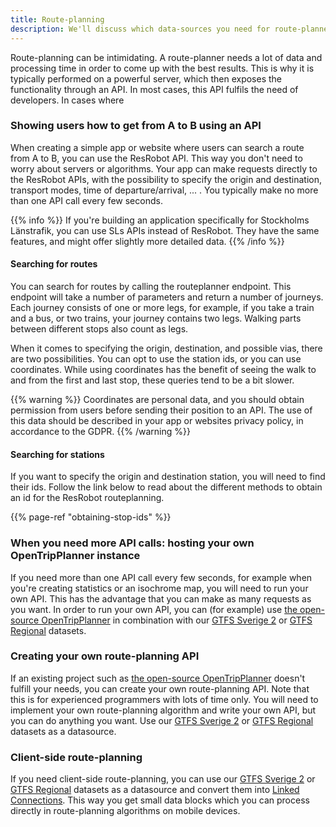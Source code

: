 ```yaml
---
title: Route-planning
description: We'll discuss which data-sources you need for route-planner applications
---
```


Route-planning can be intimidating. A route-planner needs a lot of data and processing time in order to come up with the
best results. This is why it is typically performed on a powerful server, which then exposes the functionality through
an API. In most cases, this API fulfils the need of developers. In cases where

### Showing users how to get from A to B using an API

When creating a simple app or website where users can search a route from A to B, you can use the ResRobot API. This way
you don't need to worry about servers or algorithms. Your app can make requests directly to the ResRobot APIs, with the
possibility to specify the origin and destination, transport modes, time of departure/arrival, ... . You typically make
no more than one API call every few seconds.

{{% info %}} If you're building an application specifically for Stockholms Länstrafik, you can use SLs APIs
instead of ResRobot. They have the same features, and might offer slightly more detailed data. {{% /info %}}

#### Searching for routes

You can search for routes by calling the routeplanner endpoint. This endpoint will take a number of parameters and
return a number of journeys. Each journey consists of one or more legs, for example, if you take a train and a bus, or
two trains, your journey contains two legs. Walking parts between different stops also count as legs.

When it comes to specifying the origin, destination, and possible vias, there are two possibilities. You can opt to use
the station ids, or you can use coordinates. While using coordinates has the benefit of seeing the walk to and from the
first and last stop, these queries tend to be a bit slower.

{{% warning %}} Coordinates are personal data, and you should obtain permission from users before sending
their position to an API. The use of this data should be described in your app or websites privacy policy, in accordance
to the GDPR. {{% /warning %}}

#### Searching for stations

If you want to specify the origin and destination station, you will need to find their ids. Follow the link below to
read about the different methods to obtain an id for the ResRobot routeplanning.

{{% page-ref "obtaining-stop-ids" %}}

### When you need more API calls: hosting your own OpenTripPlanner instance

If you need more than one API call every few seconds, for example when you're creating statistics or an isochrome map,
you will need to run your own API. This has the advantage that you can make as many requests as you want. In order to
run your own API, you can (for example)
use [the open-source OpenTripPlanner](https://github.com/opentripplanner/OpenTripPlanner/) in combination with
our [GTFS Sverige 2](/apis/trafiklab-apis/gtfs-sverige-2/)
or [GTFS Regional](/apis/trafiklab-apis/gtfs-regional/) datasets.

### Creating your own route-planning API

If an existing project such as  [the open-source OpenTripPlanner](https://github.com/opentripplanner/OpenTripPlanner/)
doesn't fulfill your needs, you can create your own route-planning API. Note that this is for experienced programmers
with lots of time only. You will need to implement your own route-planning algorithm and write your own API, but you can
do anything you want. Use
our [GTFS Sverige 2](/apis/trafiklab-apis/gtfs-sverige-2/)
or [GTFS Regional](/apis/trafiklab-apis/gtfs-regional/) datasets as a datasource.

### Client-side route-planning

If you need client-side route-planning, you can use
our [GTFS Sverige 2](/apis/trafiklab-apis/gtfs-sverige-2/)
or [GTFS Regional](/apis/trafiklab-apis/gtfs-regional/) datasets as a datasource and
convert them into [Linked Connections](https://linkedconnections.org/). This way you get small data blocks which you can
process directly in route-planning algorithms on mobile devices.
